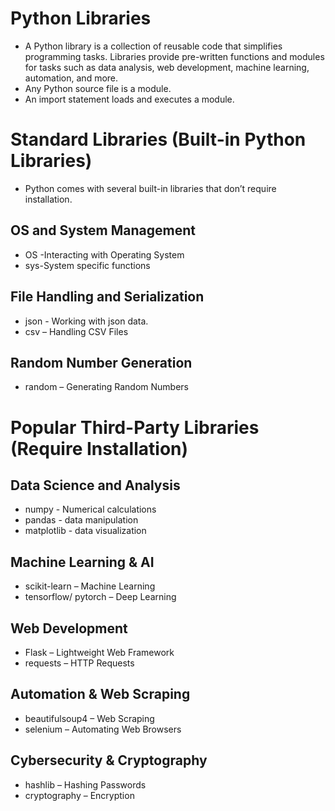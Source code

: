 # Python Libraries
- A Python library is a collection of reusable code that simplifies programming tasks. Libraries provide pre-written functions and modules for tasks such as data analysis, web development, machine learning, automation, and more.
- Any Python source file is a module.
- An import statement loads and executes a module.

# Standard Libraries (Built-in Python Libraries)
- Python comes with several built-in libraries that don’t require installation.

## OS and System Management
- OS -Interacting with Operating System
- sys-System specific functions

##  File Handling and Serialization
- json - Working with json data.
- csv – Handling CSV Files

## Random Number Generation
- random – Generating Random Numbers

# Popular Third-Party Libraries (Require Installation)
## Data Science and Analysis
- numpy - Numerical calculations
- pandas - data manipulation
- matplotlib - data visualization


## Machine Learning & AI
- scikit-learn – Machine Learning
- tensorflow/ pytorch – Deep Learning

## Web Development
- Flask – Lightweight Web Framework
- requests – HTTP Requests

## Automation & Web Scraping
- beautifulsoup4 – Web Scraping
- selenium – Automating Web Browsers

## Cybersecurity & Cryptography
- hashlib – Hashing Passwords
- cryptography – Encryption
